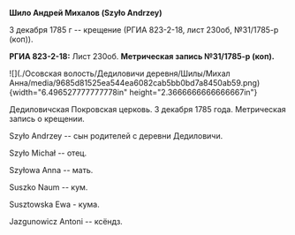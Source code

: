 **Шило Андрей Михалов (Szyło Andrzey)**

3 декабря 1785 г -- крещение (РГИА 823-2-18, лист 230об, №31/1785-р
(коп)).

**РГИА 823-2-18:** Лист 230об. **Метрическая запись №31/1785-р (коп).**

![](./Осовская волость/Дедиловичи деревня/Шилы/Михал Анна/media/9685d81525ea544ea6082cab5bb0bd7a8450ab59.png){width="6.496527777777778in"
height="2.3666666666666667in"}

Дедиловичская Покровская церковь. 3 декабря 1785 года. Метрическая
запись о крещении.

Szyło Andrzey -- сын родителей с деревни Дедиловичи.

Szyło Michał -- отец.

Szyłowa Anna -- мать.

Suszko Naum -- кум.

Susztowska Ewa - кума.

Jazgunowicz Antoni -- ксёндз.
